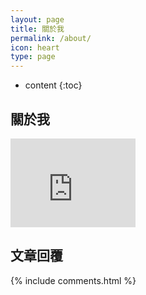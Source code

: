 ```yaml
---
layout: page
title: 關於我
permalink: /about/
icon: heart
type: page
---
```


* content
{:toc}

## 關於我

<iframe src="https://githubbadge.appspot.com/xupeiyao?s=1" style="border: 0;height: 142px;width: 200px;overflow: hidden;" frameBorder="0"></iframe>



## 文章回覆

{% include comments.html %}
